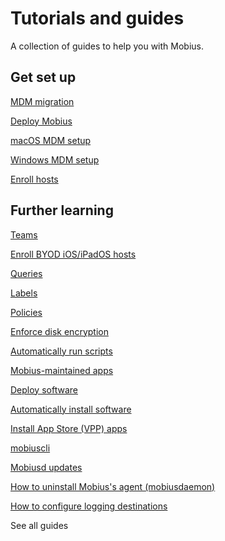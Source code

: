 # Tutorials and guides

A collection of guides to help you with Mobius.

## Get set up

<!--Deploying Mobius-->
[MDM migration](https://mobiusmdm.com/guides/mdm-migration)

[Deploy Mobius](https://mobiusmdm.com/docs/deploy)

[macOS MDM setup](https://mobiusmdm.com/guides/macos-mdm-setup)

[Windows MDM setup](https://mobiusmdm.com/guides/windows-mdm-setup)

[Enroll hosts](https://mobiusmdm.com/guides/enroll-hosts)

## Further learning
<!--Highest level organizational unit-->
[Teams](https://mobiusmdm.com/guides/teams)

[Enroll BYOD iOS/iPadOS hosts](https://mobiusmdm.com/guides/enroll-byod-ios-ipados-hosts)

[Queries](https://mobiusmdm.com/guides/queries)

[Labels](https://mobiusmdm.com/guides/managing-labels-in-mobius)

[Policies](https://mobiusmdm.com/securing/what-are-mobius-policies)

<!--Controls-->

[Enforce disk encryption](https://mobiusmdm.com/guides/enforce-disk-encryption)

[Automatically run scripts](https://mobiusmdm.com/guides/policy-automation-run-script)

<!--Installing software-->
[Mobius-maintained apps](https://mobiusmdm.com/guides/mobius-maintained-apps)

[Deploy software](https://mobiusmdm.com/guides/deploy-software-packages)

[Automatically install software](https://mobiusmdm.com/guides/automatic-software-install-in-mobius)

[Install App Store (VPP) apps](https://mobiusmdm.com/guides/install-vpp-apps-on-macos-using-mobius)
<!--Admin-->
[mobiuscli](https://mobiusmdm.com/guides/mobiuscli)

[Mobiusd updates](https://mobiusmdm.com/guides/mobiusdaemon-updates)

[How to uninstall Mobius's agent (mobiusdaemon)](https://mobiusmdm.com/guides/how-to-uninstall-mobiusdaemon)

[How to configure logging destinations](https://mobiusmdm.com/guides/how-to-configure-logging-destinations)  

<a style="text-decoration: none;" href="https://mobiusmdm.com/guides"><animated-arrow-button>See all guides</animated-arrow-button></a>

<meta name="description" value="Links to deployment tutorials and guides for using Mobius.">
<meta name="pageOrderInSection" value="300">
